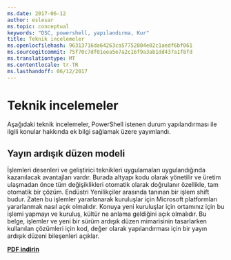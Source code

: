 ```yaml
---
ms.date: 2017-06-12
author: eslesar
ms.topic: conceptual
keywords: "DSC, powershell, yapılandırma, Kur"
title: Teknik incelemeler
ms.openlocfilehash: 96313716da64263ca57752804e02c1aedf6bf061
ms.sourcegitcommit: 75f70c7df01eea5e7a2c16f9a3ab1dd437a1f8fd
ms.translationtype: MT
ms.contentlocale: tr-TR
ms.lasthandoff: 06/12/2017
---
```

# <a name="whitepapers"></a>Teknik incelemeler

Aşağıdaki teknik incelemeler, PowerShell istenen durum yapılandırması ile ilgili konular hakkında ek bilgi sağlamak üzere yayımlandı.

## <a name="the-release-pipeline-model"></a>Yayın ardışık düzen modeli
İşlemleri desenleri ve geliştirici teknikleri uygulamaları uygulandığında kazanılacak avantajları vardır. Burada altyapı kodu olarak yönetilir ve üretim ulaşmadan önce tüm değişiklikleri otomatik olarak doğrulanır özellikle, tam otomatik bir çözüm. Endüstri Yenilikçiler arasında tanınan bir işlem shift budur. Zaten bu işlemler yararlanarak kuruluşlar için Microsoft platformları yararlanmak nasıl açık olmalıdır. Konuya yeni kuruluşlar için ortamınız için bu işlemi yapmayı ve kuruluş, kültür ne anlama geldiğini açık olmalıdır. Bu belge, işlemler ve yeni bir sürüm ardışık düzen mimarisinin tasarlarken kullanılan çözümleri için kod, değer olarak yapılandırması için bir yayın ardışık düzeni bileşenleri açıklar. 

**[PDF indirin](http://aka.ms/thereleasepipelinemodelpdf)**

